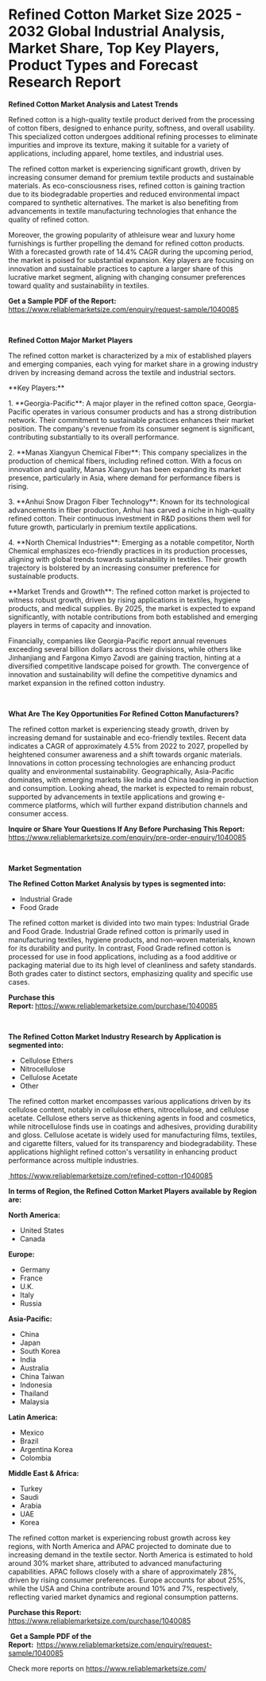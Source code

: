 <p><h1>Refined Cotton Market Size 2025 - 2032 Global Industrial Analysis, Market Share, Top Key Players, Product Types and Forecast Research Report</h1></p><p><strong>Refined Cotton Market Analysis and Latest Trends</strong></p>
<p><p>Refined cotton is a high-quality textile product derived from the processing of cotton fibers, designed to enhance purity, softness, and overall usability. This specialized cotton undergoes additional refining processes to eliminate impurities and improve its texture, making it suitable for a variety of applications, including apparel, home textiles, and industrial uses. </p><p>The refined cotton market is experiencing significant growth, driven by increasing consumer demand for premium textile products and sustainable materials. As eco-consciousness rises, refined cotton is gaining traction due to its biodegradable properties and reduced environmental impact compared to synthetic alternatives. The market is also benefiting from advancements in textile manufacturing technologies that enhance the quality of refined cotton. </p><p>Moreover, the growing popularity of athleisure wear and luxury home furnishings is further propelling the demand for refined cotton products. With a forecasted growth rate of 14.4% CAGR during the upcoming period, the market is poised for substantial expansion. Key players are focusing on innovation and sustainable practices to capture a larger share of this lucrative market segment, aligning with changing consumer preferences toward quality and sustainability in textiles.</p></p>
<p><strong>Get a Sample PDF of the Report:&nbsp;</strong> <a href="https://www.reliablemarketsize.com/enquiry/request-sample/1040085?utm_campaign=2461&utm_medium=2&utm_source=Github&utm_content=ia&utm_term=01042025&utm_id=refined-cotton">https://www.reliablemarketsize.com/enquiry/request-sample/1040085</a></p>
<p>&nbsp;</p>
<p><strong>Refined Cotton Major Market Players</strong></p>
<p><p>The refined cotton market is characterized by a mix of established players and emerging companies, each vying for market share in a growing industry driven by increasing demand across the textile and industrial sectors.</p><p>**Key Players:**</p><p>1. **Georgia-Pacific**: A major player in the refined cotton space, Georgia-Pacific operates in various consumer products and has a strong distribution network. Their commitment to sustainable practices enhances their market position. The company's revenue from its consumer segment is significant, contributing substantially to its overall performance.</p><p>2. **Manas Xiangyun Chemical Fiber**: This company specializes in the production of chemical fibers, including refined cotton. With a focus on innovation and quality, Manas Xiangyun has been expanding its market presence, particularly in Asia, where demand for performance fibers is rising.</p><p>3. **Anhui Snow Dragon Fiber Technology**: Known for its technological advancements in fiber production, Anhui has carved a niche in high-quality refined cotton. Their continuous investment in R&D positions them well for future growth, particularly in premium textile applications.</p><p>4. **North Chemical Industries**: Emerging as a notable competitor, North Chemical emphasizes eco-friendly practices in its production processes, aligning with global trends towards sustainability in textiles. Their growth trajectory is bolstered by an increasing consumer preference for sustainable products.</p><p>**Market Trends and Growth**: The refined cotton market is projected to witness robust growth, driven by rising applications in textiles, hygiene products, and medical supplies. By 2025, the market is expected to expand significantly, with notable contributions from both established and emerging players in terms of capacity and innovation.</p><p>Financially, companies like Georgia-Pacific report annual revenues exceeding several billion dollars across their divisions, while others like Jinhanjiang and Fargona Kimyo Zavodi are gaining traction, hinting at a diversified competitive landscape poised for growth. The convergence of innovation and sustainability will define the competitive dynamics and market expansion in the refined cotton industry.</p></p>
<p>&nbsp;</p>
<p><strong>What Are The Key Opportunities For Refined Cotton Manufacturers?</strong></p>
<p><p>The refined cotton market is experiencing steady growth, driven by increasing demand for sustainable and eco-friendly textiles. Recent data indicates a CAGR of approximately 4.5% from 2022 to 2027, propelled by heightened consumer awareness and a shift towards organic materials. Innovations in cotton processing technologies are enhancing product quality and environmental sustainability. Geographically, Asia-Pacific dominates, with emerging markets like India and China leading in production and consumption. Looking ahead, the market is expected to remain robust, supported by advancements in textile applications and growing e-commerce platforms, which will further expand distribution channels and consumer access.</p></p>
<p><strong>Inquire or Share Your Questions If Any Before Purchasing This Report:</strong> <a href="https://www.reliablemarketsize.com/enquiry/pre-order-enquiry/1040085?utm_campaign=2461&utm_medium=2&utm_source=Github&utm_content=ia&utm_term=01042025&utm_id=refined-cotton">https://www.reliablemarketsize.com/enquiry/pre-order-enquiry/1040085</a></p>
<p>&nbsp;</p>
<p><strong>Market Segmentation</strong></p>
<p><strong>The Refined Cotton Market Analysis by types is segmented into:</strong></p>
<p><ul><li>Industrial Grade</li><li>Food Grade</li></ul></p>
<p><p>The refined cotton market is divided into two main types: Industrial Grade and Food Grade. Industrial Grade refined cotton is primarily used in manufacturing textiles, hygiene products, and non-woven materials, known for its durability and purity. In contrast, Food Grade refined cotton is processed for use in food applications, including as a food additive or packaging material due to its high level of cleanliness and safety standards. Both grades cater to distinct sectors, emphasizing quality and specific use cases.</p></p>
<p><strong>Purchase this Report:&nbsp;</strong><a href="https://www.reliablemarketsize.com/purchase/1040085?utm_campaign=2461&utm_medium=2&utm_source=Github&utm_content=ia&utm_term=01042025&utm_id=refined-cotton">https://www.reliablemarketsize.com/purchase/1040085</a></p>
<p>&nbsp;</p>
<p><strong>The Refined Cotton Market Industry Research by Application is segmented into:</strong></p>
<p><ul><li>Cellulose Ethers</li><li>Nitrocellulose</li><li>Cellulose Acetate</li><li>Other</li></ul></p>
<p><p>The refined cotton market encompasses various applications driven by its cellulose content, notably in cellulose ethers, nitrocellulose, and cellulose acetate. Cellulose ethers serve as thickening agents in food and cosmetics, while nitrocellulose finds use in coatings and adhesives, providing durability and gloss. Cellulose acetate is widely used for manufacturing films, textiles, and cigarette filters, valued for its transparency and biodegradability. These applications highlight refined cotton's versatility in enhancing product performance across multiple industries.</p></p>
<p><a href="https://www.reliablemarketsize.com/refined-cotton-r1040085?utm_campaign=2461&utm_medium=2&utm_source=Github&utm_content=ia&utm_term=01042025&utm_id=refined-cotton">&nbsp;https://www.reliablemarketsize.com/refined-cotton-r1040085</a></p>
<p><strong>In terms of Region, the Refined Cotton Market Players available by Region are:</strong></p>
<p>
    <p> <strong> North America: </strong>
        <ul>
            <li>United States</li>
            <li>Canada</li>
        </ul>
        </p> 
    <p> <strong> Europe: </strong>
        <ul>
            <li>Germany</li>
            <li>France</li>
            <li>U.K.</li>
            <li>Italy</li>
            <li>Russia</li>
        </ul>
        </p> 
    <p> <strong> Asia-Pacific: </strong>
        <ul>
            <li>China</li>
            <li>Japan</li>
            <li>South Korea</li>
            <li>India</li>
            <li>Australia</li>
            <li>China Taiwan</li>
            <li>Indonesia</li>
            <li>Thailand</li>
            <li>Malaysia</li>
        </ul>
        </p> 
    <p> <strong> Latin America: </strong>
        <ul>
            <li>Mexico</li>
            <li>Brazil</li>
            <li>Argentina Korea</li>
            <li>Colombia</li>
        </ul>
        </p> 
    <p> <strong> Middle East & Africa: </strong>
        <ul>
            <li>Turkey</li>
            <li>Saudi</li>
            <li>Arabia</li>
            <li>UAE</li>
            <li>Korea</li>
        </ul>
    </p>
    </p>
<p><p>The refined cotton market is experiencing robust growth across key regions, with North America and APAC projected to dominate due to increasing demand in the textile sector. North America is estimated to hold around 30% market share, attributed to advanced manufacturing capabilities. APAC follows closely with a share of approximately 28%, driven by rising consumer preferences. Europe accounts for about 25%, while the USA and China contribute around 10% and 7%, respectively, reflecting varied market dynamics and regional consumption patterns.</p></p>
<p><strong>Purchase this Report: </strong><a href="https://www.reliablemarketsize.com/purchase/1040085?utm_campaign=2461&utm_medium=2&utm_source=Github&utm_content=ia&utm_term=01042025&utm_id=refined-cotton">https://www.reliablemarketsize.com/purchase/1040085</a></p>
<p>&nbsp;<strong>Get a Sample PDF of the Report:&nbsp;&nbsp;</strong><a href="https://www.reliablemarketsize.com/enquiry/request-sample/1040085?utm_campaign=2461&utm_medium=2&utm_source=Github&utm_content=ia&utm_term=01042025&utm_id=refined-cotton">https://www.reliablemarketsize.com/enquiry/request-sample/1040085</a></p>
<p><strong></strong></p>
<p>Check more reports on <a href="https://www.reliablemarketsize.com/?utm_campaign=2461&utm_medium=2&utm_source=Github&utm_content=ia&utm_term=01042025&utm_id=refined-cotton">https://www.reliablemarketsize.com/</a></p>